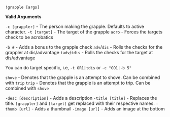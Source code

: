`!grapple [args]`

**__Valid Arguments__**

`-c [grappler]` - The person making the grapple. Defaults to active character.
`-t [target]` - The target of the grapple
`acro` - Forces the targets check to be acrobatics

`-b #` - Adds a bonus to the grapple check
`adv`/`dis` - Rolls the checks for the grappler at dis/advantage
`tadv`/`tdis` - Rolls the checks for the target at dis/advantage

You can do target specific, i.e, `-t OR1|tdis` or `-c "GO1|-b 5"`

`shove` - Denotes that the grapple is an attempt to shove. Can be combined with `trip`
`trip` - Denotes that the grapple is an attempt to trip. Can be combined with `shove`

`-desc [description]` - Adds a description
`-title [title]` - Replaces the title. `[grappler]` and `[target]` get replaced with their respective names.
`-thumb [url]` - Adds a thumbnail
`-image [url]` - Adds an image at the bottom